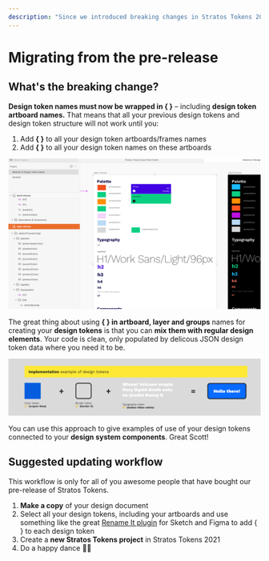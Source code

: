 ```yaml
---
description: "Since we introduced breaking changes in Stratos Tokens 2021 this is how you get those pre-release projects up and running again \U0001F916\U0001F4AA"
---
```


# Migrating from the pre-release

## What's the breaking change?

**Design token names must now be wrapped in { }** – including **design token artboard names.** That means that all your previous design tokens and design token structure will not work until you:

1. Add **{ }** to all your design token artboards/frames names
2. Add **{ }** to all your design token names on these artboards

![Add { } to all your design tokens, including the artboards](../../.gitbook/assets/cleanshot-2021-04-06-at-08.48.34-2x.png)

The great thing about using **{ } in artboard, layer and groups** names for creating your **design tokens** is that you can **mix them with regular design elements**. Your code is clean, only populated by delicous JSON design token data where you need it to be.

![](../../.gitbook/assets/cleanshot-2021-04-06-at-09.14.56-2x.png)

You can use this approach to give examples of use of your design tokens connected to your **design system components**. Great Scott!

## Suggested updating workflow

This workflow is only for all of you awesome people that have bought our pre-release of Stratos Tokens.

1. **Make a copy** of your design document
2. Select all your design tokens, including your artboards and use something like the great [Rename It plugin](https://renameit.design/sketch/) for Sketch and Figma to add { } to each design token
3. Create a **new Stratos Tokens project** in Stratos Tokens 2021
4. Do a happy dance 👯‍♀️



